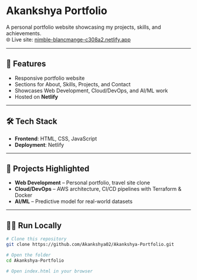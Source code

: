 # Akankshya Portfolio

A personal portfolio website showcasing my projects, skills, and achievements.  
🌐 Live site: [nimble-blancmange-c308a2.netlify.app](https://nimble-blancmange-c308a2.netlify.app)

---

## 🚀 Features
- Responsive portfolio website  
- Sections for About, Skills, Projects, and Contact  
- Showcases Web Development, Cloud/DevOps, and AI/ML work  
- Hosted on **Netlify**

---

## 🛠️ Tech Stack
- **Frontend**: HTML, CSS, JavaScript  
- **Deployment**: Netlify  

---

## 📂 Projects Highlighted
- **Web Development** – Personal portfolio, travel site clone  
- **Cloud/DevOps** – AWS architecture, CI/CD pipelines with Terraform & Docker  
- **AI/ML** – Predictive model for real-world datasets  

---

## 🏃‍♂️ Run Locally
```bash
# Clone this repository
git clone https://github.com/Akankshya02/Akankshya-Portfolio.git

# Open the folder
cd Akankshya-Portfolio

# Open index.html in your browser
